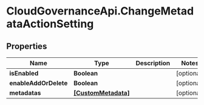 # CloudGovernanceApi.ChangeMetadataActionSetting

## Properties

Name | Type | Description | Notes
------------ | ------------- | ------------- | -------------
**isEnabled** | **Boolean** |  | [optional] 
**enableAddOrDelete** | **Boolean** |  | [optional] 
**metadatas** | [**[CustomMetadata]**](CustomMetadata.md) |  | [optional] 


